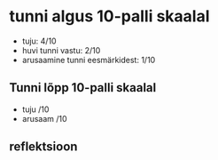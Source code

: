 # tunni algus 10-palli skaalal

-   tuju: 4/10
-   huvi tunni vastu: 2/10
-   arusaamine tunni eesmärkidest: 1/10

## Tunni lõpp 10-palli skaalal

-   tuju /10
-   arusaam /10

## reflektsioon
